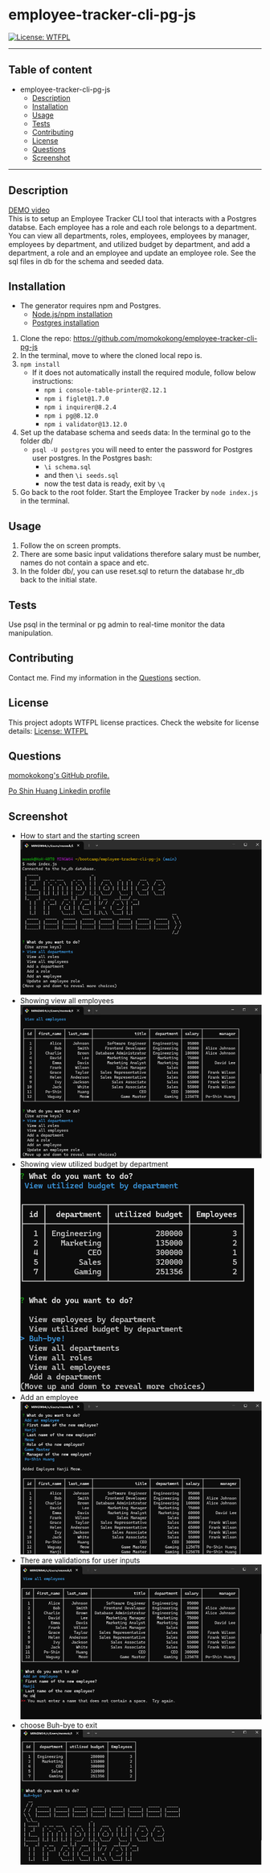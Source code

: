 # employee-tracker-cli-pg-js
[![License: WTFPL](https://img.shields.io/badge/License-WTFPL-brightgreen.svg)](http://www.wtfpl.net/about/)
***
## Table of content
- employee-tracker-cli-pg-js
  - [Description](#Description)
  - [Installation](#Installation)
  - [Usage](#Usage)
  - [Tests](#Tests)
  - [Contributing](#Contributing)
  - [License](#License)
  - [Questions](#Questions)
  - [Screenshot](#Screenshot)
***
## Description
[DEMO video](https://drive.google.com/file/d/1S4SNh37F5k1tZPZPb42iZdPwaa7KKU7J/view?usp=drive_link)<br>
This is to setup an Employee Tracker CLI tool that interacts with a Postgres databse.  Each employee has a role and each role belongs to a department. You can view all departments, roles, employees, employees by manager, employees by department, and utilized budget by department, and add a department, a role and an employee and update an employee role.  See the sql files in db for the schema and seeded data.

## Installation
- The generator requires npm and Postgres.  
  - [Node.js/npm installation](https://docs.npmjs.com/downloading-and-installing-node-js-and-npm)
  - [Postgres installation](https://www.postgresql.org/download/)
1. Clone the repo: https://github.com/momokokong/employee-tracker-cli-pg-js
2. In the terminal, move to where the cloned local repo is.
3. `npm install`
   - If it does not automatically install the required module, follow below instructions:
     - `npm i console-table-printer@2.12.1`
     - `npm i figlet@1.7.0`
     - `npm i inquirer@8.2.4`
     - `npm i pg@8.12.0`
     - `npm i validator@13.12.0`
4. Set up the database schema and seeds data: In the terminal go to the folder db/
   - `psql -U postgres` you will need to enter the password for Postgres user postgres. In the Postgres bash:
     - `\i schema.sql` 
     - and then `\i seeds.sql`
     - now the test data is ready, exit by `\q`
5. Go back to the root folder. Start the Employee Tracker by `node index.js` in the terminal. 

## Usage
1. Follow the on screen prompts.
2. There are some basic input validations therefore salary must be number, names do not contain a space and etc.
3. In the folder db/, you can use reset.sql to return the database hr_db back to the initial state.

## Tests
Use psql in the terminal or pg admin to real-time monitor the data manipulation.

## Contributing
Contact me.  Find my information in the [Questions](#Questions) section.

## License
This project adopts WTFPL license practices. Check the website for license details: [License: WTFPL](http://www.wtfpl.net/about/)

## Questions
[momokokong's GitHub profile.](https://github.com/momokokong)

[Po Shin Huang Linkedin profile](https://www.linkedin.com/in/poshinhuang/)

## Screenshot
- How to start and the starting screen
![starting](./screenshot/starting.png)
- Showing view all employees
![view-all-options](./screenshot/view-all-options.png)
- Showing view utilized budget by department
![view-budget](./screenshot/view-budget.png)
- Add an employee  
![add-an-employee](./screenshot/add-an-employee.png)
- There are validations for user inputs 
![input-validation](./screenshot/input-validation.png)
- choose Buh-bye to exit
![ending](./screenshot/ending.png)
